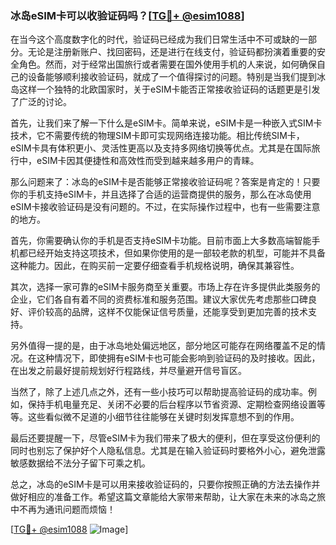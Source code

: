 ### 冰岛eSIM卡可以收验证码吗？[[TG💪+ @esim1088](https://t.me/s/esim1088)]

在当今这个高度数字化的时代，验证码已经成为我们日常生活中不可或缺的一部分。无论是注册新账户、找回密码，还是进行在线支付，验证码都扮演着重要的安全角色。然而，对于经常出国旅行或者需要在国外使用手机的人来说，如何确保自己的设备能够顺利接收验证码，就成了一个值得探讨的问题。特别是当我们提到冰岛这样一个独特的北欧国家时，关于eSIM卡能否正常接收验证码的话题更是引发了广泛的讨论。

首先，让我们来了解一下什么是eSIM卡。简单来说，eSIM卡是一种嵌入式SIM卡技术，它不需要传统的物理SIM卡即可实现网络连接功能。相比传统SIM卡，eSIM卡具有体积更小、灵活性更高以及支持多网络切换等优点。尤其是在国际旅行中，eSIM卡因其便捷性和高效性而受到越来越多用户的青睐。

那么问题来了：冰岛的eSIM卡是否能够正常接收验证码呢？答案是肯定的！只要你的手机支持eSIM卡，并且选择了合适的运营商提供的服务，那么在冰岛使用eSIM卡接收验证码是没有问题的。不过，在实际操作过程中，也有一些需要注意的地方。

首先，你需要确认你的手机是否支持eSIM卡功能。目前市面上大多数高端智能手机都已经开始支持这项技术，但如果你使用的是一部较老款的机型，可能并不具备这种能力。因此，在购买前一定要仔细查看手机规格说明，确保其兼容性。

其次，选择一家可靠的eSIM卡服务商至关重要。市场上存在许多提供此类服务的企业，它们各自有着不同的资费标准和服务范围。建议大家优先考虑那些口碑良好、评价较高的品牌，这样不仅能保证信号质量，还能享受到更加完善的技术支持。

另外值得一提的是，由于冰岛地处偏远地区，部分地区可能存在网络覆盖不足的情况。在这种情况下，即使拥有eSIM卡也可能会影响到验证码的及时接收。因此，在出发之前最好提前规划好行程路线，并尽量避开信号盲区。

当然了，除了上述几点之外，还有一些小技巧可以帮助提高验证码的成功率。例如，保持手机电量充足、关闭不必要的后台程序以节省资源、定期检查网络设置等等。这些看似微不足道的小细节往往能够在关键时刻发挥意想不到的作用。

最后还要提醒一下，尽管eSIM卡为我们带来了极大的便利，但在享受这份便利的同时也别忘了保护好个人隐私信息。尤其是在输入验证码时要格外小心，避免泄露敏感数据给不法分子留下可乘之机。

总之，冰岛的eSIM卡是可以用来接收验证码的，只要你按照正确的方法去操作并做好相应的准备工作。希望这篇文章能给大家带来帮助，让大家在未来的冰岛之旅中不再为通讯问题而烦恼！

[[TG💪+ @esim1088](https://t.me/s/esim1088) ![Image](https://i.postimg.cc/4NQfJmqS/Snipaste-2025-05-13-00-14-12.png)]